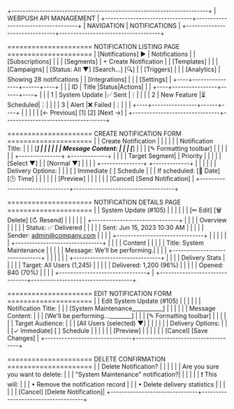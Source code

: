 +----------------------------------------------------------------------+
|                      WEBPUSH API MANAGEMENT                          |
+-------------------------------+------------------------------------+
| NAVIGATION                    |  NOTIFICATIONS                     |
+-------------------------------+------------------------------------+

===================== NOTIFICATION LISTING PAGE =====================
| [Notifications] ►                 |  Notifications                     |
| [Subscriptions]               |                                    |
| [Segments]                    |  + Create Notification             |
| [Templates]                     |                                    |
| [Campaigns]                   |  [Status: All ▼] [Search...] [🔍]  |
| [Triggers]                  |                                    |
| [Analytics]                   |  Showing 28 notifications          |
| [Integrations]                |                                    |
| [Settings]                    |  +----+----------------+------+----+
|                               |  | ID | Title          |Status|Actions|
|                               |  +----+----------------+------+----+
|                               |  | 1  | System Update  |✅ Sent |⋮|
|                               |  | 2  | New Feature    |⏳ Scheduled|⋮|
|                               |  | 3  | Alert          |❌ Failed |⋮|
|                               |  +----+----------------+------+----+
|                               |                                    |
|                               |  [← Previous] [1] [2] [Next →]     |
+-------------------------------+------------------------------------+

===================== CREATE NOTIFICATION FORM =====================
|                               |  Create Notification               |
|                               |                                    |
|                               |  Notification Title:               |
|                               |  [_______________________________] |
|                               |                                    |
|                               |  Message Content:                  |
|                               |  [_______________________________] |
|                               |  [✎ Formatting toolbar]            |
|                               |                                    |
|                               |  +---------------+ +-------------+ |
|                               |  | Target Segment| | Priority    | |
|                               |  | [Select ▼]    | | [Normal ▼]  | |
|                               |  +---------------+ +-------------+ |
|                               |                                    |
|                               |  Delivery Options:                 |
|                               |  [ ] Immediate    [ ] Schedule     |
|                               |  If scheduled: [📅 Date] [🕒 Time]  |
|                               |                                    |
|                               |  [Preview]                         |
|                               |                                    |
|                               |  [Cancel]    [Send Notification]   |
+-------------------------------+------------------------------------+

===================== NOTIFICATION DETAILS PAGE =====================
|                               |  System Update (#105)             |
|                               |                                    |
|                               |  [✏ Edit] [🗑 Delete] [↻ Resend]   |
|                               |                                    |
|                               |  +-------------------------------+ |
|                               |  | Overview                     | |
|                               |  | Status: ✅ Delivered         | |
|                               |  | Sent: Jun 15, 2023 10:30 AM  | |
|                               |  | Sender: admin@company.com    | |
|                               |  +-------------------------------+ |
|                               |                                    |
|                               |  +-------------------------------+ |
|                               |  | Content                      | |
|                               |  | Title: System Maintenance    | |
|                               |  | Message: We'll be performing.| |
|                               |  +-------------------------------+ |
|                               |                                    |
|                               |  +-------------------------------+ |
|                               |  | Delivery Stats               | |
|                               |  | Target: All Users (1,245)    | |
|                               |  | Delivered: 1,200 (96%)       | |
|                               |  | Opened: 840 (70%)            | |
|                               |  +-------------------------------+ |
+-------------------------------+------------------------------------+

===================== EDIT NOTIFICATION FORM =====================
|                               |  Edit System Update (#105)        |
|                               |                                    |
|                               |  Notification Title:              |
|                               |  [System Maintenance___________]  |
|                               |                                    |
|                               |  Message Content:                 |
|                               |  [We'll be performing...________] |
|                               |  [✎ Formatting toolbar]           |
|                               |                                    |
|                               |  Target Audience:                 |
|                               |  [All Users (selected) ▼]         |
|                               |                                    |
|                               |  Delivery Options:                |
|                               |  [✓ Immediate] [ ] Schedule      |
|                               |                                    |
|                               |  [Preview]                        |
|                               |                                    |
|                               |  [Cancel]    [Save Changes]       |
+-------------------------------+------------------------------------+

===================== DELETE CONFIRMATION =====================
|                               |  Delete Notification?             |
|                               |                                    |
|                               |  Are you sure you want to delete: |
|                               |  "System Maintenance" notification?|
|                               |                                    |
|                               |  ❗ This will:                     |
|                               |  • Remove the notification record |
|                               |  • Delete delivery statistics     |
|                               |                                    |
|                               |  [Cancel]    [Delete Notification]|
+-------------------------------+------------------------------------+